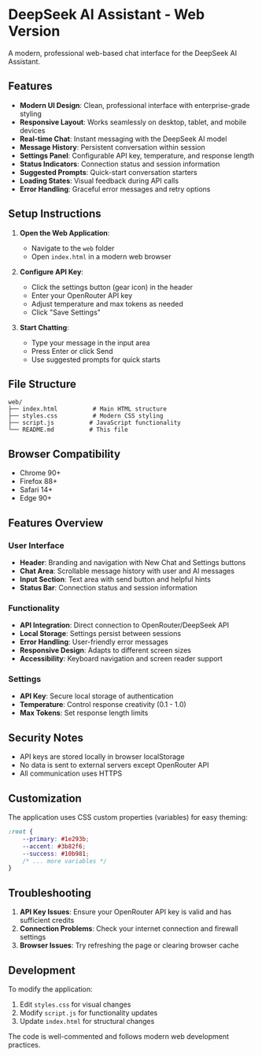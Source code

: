 # DeepSeek AI Assistant - Web Version

A modern, professional web-based chat interface for the DeepSeek AI Assistant.

## Features

- **Modern UI Design**: Clean, professional interface with enterprise-grade styling
- **Responsive Layout**: Works seamlessly on desktop, tablet, and mobile devices
- **Real-time Chat**: Instant messaging with the DeepSeek AI model
- **Message History**: Persistent conversation within session
- **Settings Panel**: Configurable API key, temperature, and response length
- **Status Indicators**: Connection status and session information
- **Suggested Prompts**: Quick-start conversation starters
- **Loading States**: Visual feedback during API calls
- **Error Handling**: Graceful error messages and retry options

## Setup Instructions

1. **Open the Web Application**:
   - Navigate to the `web` folder
   - Open `index.html` in a modern web browser

2. **Configure API Key**:
   - Click the settings button (gear icon) in the header
   - Enter your OpenRouter API key
   - Adjust temperature and max tokens as needed
   - Click "Save Settings"

3. **Start Chatting**:
   - Type your message in the input area
   - Press Enter or click Send
   - Use suggested prompts for quick starts

## File Structure

```
web/
├── index.html          # Main HTML structure
├── styles.css          # Modern CSS styling
├── script.js          # JavaScript functionality
└── README.md          # This file
```

## Browser Compatibility

- Chrome 90+
- Firefox 88+
- Safari 14+
- Edge 90+

## Features Overview

### User Interface
- **Header**: Branding and navigation with New Chat and Settings buttons
- **Chat Area**: Scrollable message history with user and AI messages
- **Input Section**: Text area with send button and helpful hints
- **Status Bar**: Connection status and session information

### Functionality
- **API Integration**: Direct connection to OpenRouter/DeepSeek API
- **Local Storage**: Settings persist between sessions
- **Error Handling**: User-friendly error messages
- **Responsive Design**: Adapts to different screen sizes
- **Accessibility**: Keyboard navigation and screen reader support

### Settings
- **API Key**: Secure local storage of authentication
- **Temperature**: Control response creativity (0.1 - 1.0)
- **Max Tokens**: Set response length limits

## Security Notes

- API keys are stored locally in browser localStorage
- No data is sent to external servers except OpenRouter API
- All communication uses HTTPS

## Customization

The application uses CSS custom properties (variables) for easy theming:

```css
:root {
    --primary: #1e293b;
    --accent: #3b82f6;
    --success: #10b981;
    /* ... more variables */
}
```

## Troubleshooting

1. **API Key Issues**: Ensure your OpenRouter API key is valid and has sufficient credits
2. **Connection Problems**: Check your internet connection and firewall settings
3. **Browser Issues**: Try refreshing the page or clearing browser cache

## Development

To modify the application:

1. Edit `styles.css` for visual changes
2. Modify `script.js` for functionality updates
3. Update `index.html` for structural changes

The code is well-commented and follows modern web development practices.

